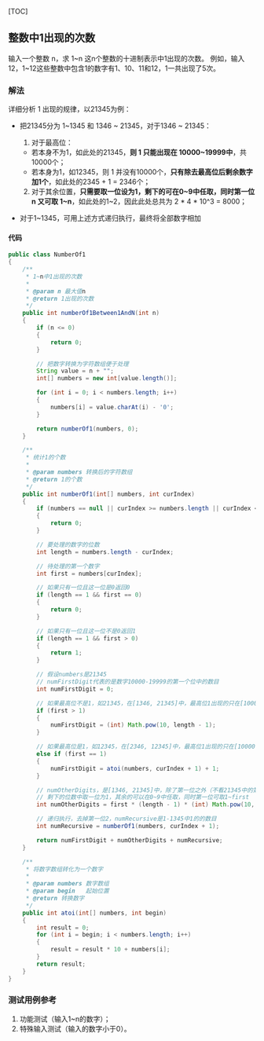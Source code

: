 [TOC]

## 整数中1出现的次数

输入一个整数 n，求 1~n 这n个整数的十进制表示中1出现的次数。
例如，输入12，1~12这些整数中包含1的数字有1、10、11和12，1一共出现了5次。

### 解法
详细分析 1 出现的规律，以21345为例：
+ 把21345分为 1~1345 和 1346 ~ 21345，对于1346 ~ 21345：
  1. 对于最高位：
    + 若本身不为1，如此处的21345，**则 1 只能出现在 10000~19999中**，共10000个；
    + 若本身为1，如12345，则 1 并没有10000个，**只有除去最高位后剩余数字加1个**，如此处的2345 + 1 = 2346个；
  2. 对于其余位置，**只需要取一位设为1，剩下的可在0~9中任取，同时第一位 n 又可取 1~n**，如此处的1~2，因此此处总共为 2 * 4 * 10^3 = 8000；

+ 对于1~1345，可用上述方式递归执行，最终将全部数字相加

#### 代码
```java
public class NumberOf1
{
    /**
     * 1~n中1出现的次数
     *
     * @param n 最大值n
     * @return 1出现的次数
     */
    public int numberOf1Between1AndN(int n)
    {
        if (n <= 0)
        {
            return 0;
        }

        // 把数字转换为字符数组便于处理
        String value = n + "";
        int[] numbers = new int[value.length()];

        for (int i = 0; i < numbers.length; i++)
        {
            numbers[i] = value.charAt(i) - '0';
        }

        return numberOf1(numbers, 0);
    }

    /**
     * 统计1的个数
     *
     * @param numbers 转换后的字符数组
     * @return 1的个数
     */
    public int numberOf1(int[] numbers, int curIndex)
    {
        if (numbers == null || curIndex >= numbers.length || curIndex < 0)
        {
            return 0;
        }

        // 要处理的数字的位数
        int length = numbers.length - curIndex;

        // 待处理的第一个数字
        int first = numbers[curIndex];

        // 如果只有一位且这一位是0返回0
        if (length == 1 && first == 0)
        {
            return 0;
        }

        // 如果只有一位且这一位不是0返回1
        if (length == 1 && first > 0)
        {
            return 1;
        }

        // 假设numbers是21345
        // numFirstDigit代表的是数字10000-19999的第一个位中的数目
        int numFirstDigit = 0;

        // 如果最高位不是1，如21345，在[1346, 21345]中，最高位1出现的只在[10000, 19999]中，出现1的次数是10^4方个
        if (first > 1)
        {
            numFirstDigit = (int) Math.pow(10, length - 1);
        }

        // 如果最高位是1，如12345，在[2346, 12345]中，最高位1出现的只在[10000, 12345]中，总计2345+1个
        else if (first == 1)
        {
            numFirstDigit = atoi(numbers, curIndex + 1) + 1;
        }

        // numOtherDigits，是[1346, 21345]中，除了第一位之外（不看21345中的第一位2）的数位中的1的数目
        // 剩下的位数中取一位为1，其余的可以在0~9中任取，同时第一位可取1~first
        int numOtherDigits = first * (length - 1) * (int) Math.pow(10, length - 2);

        // 递归执行，去掉第一位2，numRecursive是1-1345中1的的数目
        int numRecursive = numberOf1(numbers, curIndex + 1);

        return numFirstDigit + numOtherDigits + numRecursive;
    }

    /**
     * 将数字数组转化为一个数字
     *
     * @param numbers 数字数组
     * @param begin   起始位置
     * @return 转换数字
     */
    public int atoi(int[] numbers, int begin)
    {
        int result = 0;
        for (int i = begin; i < numbers.length; i++)
        {
            result = result * 10 + numbers[i];
        }
        return result;
    }
}
```



### 测试用例参考
1. 功能测试（输入1~n的数字）；
2. 特殊输入测试（输入的数字小于0）。